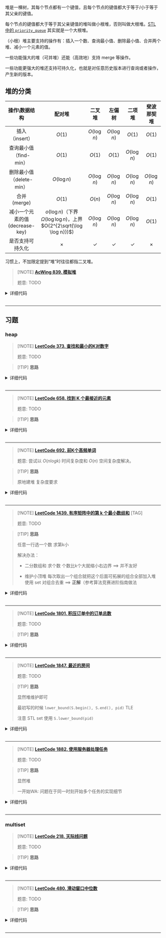 

堆是一棵树，其每个节点都有一个键值，且每个节点的键值都大于等于/小于等于其父亲的键值。

每个节点的键值都大于等于其父亲键值的堆叫做小根堆，否则叫做大根堆。[STL 中的 `priority_queue`](/lang/csl/container-adapter/#_13) 其实就是一个大根堆。

（小根）堆主要支持的操作有：插入一个数、查询最小值、删除最小值、合并两个堆、减小一个元素的值。

一些功能强大的堆（可并堆）还能（高效地）支持 merge 等操作。

一些功能更强大的堆还支持可持久化，也就是对任意历史版本进行查询或者操作，产生新的版本。

## 堆的分类

|         操作\\数据结构        |                                  配对堆                                  |      二叉堆     |      左偏树     |      二项堆     |    斐波那契堆    |
| :---------------------: | :-------------------------------------------------------------------: | :----------: | :----------: | :----------: | :---------: |
|        插入（insert）       |                                 $O(1)$                                |  $O(\log n)$ |  $O(\log n)$ |    $O(1)$    |    $O(1)$   |
|     查询最小值（find-min）     |                                 $O(1)$                                |    $O(1)$    |    $O(1)$    |  $O(\log n)$ |    $O(1)$   |
|    删除最小值（delete-min）    |                              $O(\log n)$                              |  $O(\log n)$ |  $O(\log n)$ |  $O(\log n)$ | $O(\log n)$ |
|        合并 (merge)       |                                 $O(1)$                                |    $O(n)$    |  $O(\log n)$ |  $O(\log n)$ |    $O(1)$   |
| 减小一个元素的值 (decrease-key) | $o(\log n)$（下界 $\Omega(\log \log n)$，上界 $O(2^{2\sqrt{\log \log n}})$) |  $O(\log n)$ |  $O(\log n)$ |  $O(\log n)$ |    $O(1)$   |
|         是否支持可持久化        |                                $\times$                               | $\checkmark$ | $\checkmark$ | $\checkmark$ |   $\times$  |

习惯上，不加限定提到“堆”时往往都指二叉堆。

> [!NOTE] **[AcWing 839. 模拟堆](https://www.acwing.com/problem/content/841/)**
> 
> 题意: TODO

<details>
<summary>详细代码</summary>
<!-- tabs:start -->

##### **C++**

```cpp
#include <bits/stdc++.h>
using namespace std;

const int N = 100010;

int h[N], ph[N], hp[N], cnt;

void heap_swap(int a, int b) {
    swap(ph[hp[a]], ph[hp[b]]);
    swap(hp[a], hp[b]);
    swap(h[a], h[b]);
}

void down(int u) {
    int t = u;
    if (u * 2 <= cnt && h[u * 2] < h[t]) t = u * 2;
    if (u * 2 + 1 <= cnt && h[u * 2 + 1] < h[t]) t = u * 2 + 1;
    if (u != t) {
        heap_swap(u, t);
        down(t);
    }
}

void up(int u) {
    while (u / 2 && h[u] < h[u / 2]) {
        heap_swap(u, u / 2);
        u >>= 1;
    }
}

int main() {
    int n, m = 0;
    cin >> n;
    while (n -- ) {
        char op[5];
        int k, x;
        cin >> op;
        if (op[0] == 'I') {
            cin >> x;
            cnt ++ ;
            m ++ ;
            ph[m] = cnt, hp[cnt] = m;
            h[cnt] = x;
            up(cnt);
        } else if (op[0] == 'P' && op[1] == 'M') cout << h[1] << endl;
        else if (op[0] == 'D' && op[1] == 'M') {
            heap_swap(1, cnt);
            cnt -- ;
            down(1);
        } else if (op[0] == 'D') {
            cin >> k;
            k = ph[k];
            heap_swap(k, cnt);
            cnt -- ;
            up(k);
            down(k);
        } else {
            cin >> k >> x;
            k = ph[k];
            h[k] = x;
            up(k);
            down(k);
        }
    }
    return 0;
}
```

##### **Python**

```python
```

<!-- tabs:end -->
</details>

<br>

* * *

## 习题

### heap

> [!NOTE] **[LeetCode 373. 查找和最小的K对数字](https://leetcode-cn.com/problems/find-k-pairs-with-smallest-sums/)**
> 
> 题意: TODO

> [!TIP] **思路**
> 
> 

<details>
<summary>详细代码</summary>
<!-- tabs:start -->

##### **C++**

```cpp
class Solution {
public:
    typedef tuple<int, int, int> tpi3;
    vector<vector<int>> kSmallestPairs(vector<int>& nums1, vector<int>& nums2, int k) {
        if (nums1.empty() || nums2.empty()) return {};
        int n = nums1.size(), m = nums2.size();
        priority_queue<tpi3, vector<tpi3>, greater<tpi3>> heap;
        for (int i = 0; i < m; ++ i )
            heap.push({nums2[i] + nums1[0], 0, i});
        vector<vector<int>> res;
        while (k -- && heap.size()) {
            auto [v, p1, p2] = heap.top(); heap.pop();
            res.push_back({nums1[p1], nums2[p2]});
            if (p1 + 1 < n)
                heap.push({nums1[p1 + 1] + nums2[p2], p1 + 1, p2});
        }
        return res;
    }
};

// tuple 也可以直接用 vector
// yxc
class Solution {
public:
    typedef vector<int> VI;
    vector<vector<int>> kSmallestPairs(vector<int>& a, vector<int>& b, int k) {
        if (a.empty() || b.empty()) return {};
        int n = a.size(), m = b.size();
        priority_queue<VI, vector<VI>, greater<VI>> heap;
        for (int i = 0; i < m; i ++ ) heap.push({b[i] + a[0], 0, i});
        vector<VI> res;
        while (k -- && heap.size()) {
            auto t = heap.top();
            heap.pop();
            res.push_back({a[t[1]], b[t[2]]});
            if (t[1] + 1 < n)
                heap.push({a[t[1] + 1] + b[t[2]], t[1] + 1, t[2]});
        }
        return res;
    }
};
```

##### **Python**

```python

```

<!-- tabs:end -->
</details>

<br>

* * *

> [!NOTE] **[LeetCode 658. 找到 K 个最接近的元素](https://leetcode-cn.com/problems/find-k-closest-elements/)**
> 
> 题意: TODO

> [!TIP] **思路**
> 
> 

<details>
<summary>详细代码</summary>
<!-- tabs:start -->

##### **C++**

```cpp
class Solution {
public:
    vector<int> findClosestElements(vector<int>& arr, int k, int x) {
        priority_queue<pair<int, int>> heap;
        for (auto v: arr) {
            heap.push({abs(x - v), v});
            if (heap.size() > k) heap.pop();
        }
        vector<int> res;
        while (heap.size()) res.push_back(heap.top().second), heap.pop();
        sort(res.begin(), res.end());
        return res;
    }
};
```

##### **Python**

```python

```

<!-- tabs:end -->
</details>

<br>

* * *

> [!NOTE] **[LeetCode 692. 前K个高频单词](https://leetcode-cn.com/problems/top-k-frequent-words/)**
> 
> 题意: 尝试以 $O(n log k)$ 时间复杂度和 $O(n)$ 空间复杂度解决。

> [!TIP] **思路**
> 
> 原地建堆 复杂度要求

<details>
<summary>详细代码</summary>
<!-- tabs:start -->

##### **C++**

```cpp
class Solution {
public:
    using PIS = pair<int, string>;
    
    vector<string> topKFrequent(vector<string>& words, int k) {
        unordered_map<string, int> cnt;
        for (auto& w: words) cnt[w] ++ ;

        vector<PIS> ws;
        for (auto [k, v]: cnt) ws.push_back({v, k});
        auto cmp = [](PIS a, PIS b) {
            if (a.first != b.first) return a.first < b.first;
            return a.second > b.second;
        };
        make_heap(ws.begin(), ws.end(), cmp);
        
        vector<string> res;
        while (k -- ) {
            res.push_back(ws[0].second);
            pop_heap(ws.begin(), ws.end(), cmp);
            ws.pop_back();
        }

        return res;
    }
};
```

##### **Python**

```python
# 1. 用哈希表统计每个单词出现的次数； 2. 原地建堆，取前k个；
class Solution:
    def topKFrequent(self, words: List[str], k: int) -> List[str]:
        # my_cnt = collections.Counter(words) 也可以直接用计数器 进行计数。 
        my_dict = collections.defaultdict(int)
        for c in words:
            my_dict[c] += 1 
        
        q = []
        for key, val in my_dict.items():
            heapq.heappush(q, (-val, key))  #  堆的元素可以是元组/列表 类型; 小根堆 所以 取负数
        res = []
        for _ in range(k):
            res.append(heapq.heappop(q)[1])
        return res
```

<!-- tabs:end -->
</details>

<br>

* * *

> [!NOTE] **[LeetCode 1439. 有序矩阵中的第 k 个最小数组和](https://leetcode-cn.com/problems/find-the-kth-smallest-sum-of-a-matrix-with-sorted-rows/)** [TAG]
> 
> 题意: TODO

> [!TIP] **思路**
> 
> 任意一行选一个数 求第k小
> 
> 解决办法：
> 
> - 二分数组和 求个数 个数比k个大就缩小右边界 ==> 并不友好
> 
> - 维护小顶堆 每次取出一个组合就把这个后面可拓展的组合全部加入堆 使用 set 对组合去重 ==> **正解**（参考算法竞赛进阶指南做法

<details>
<summary>详细代码</summary>
<!-- tabs:start -->

##### **C++**

```cpp
struct dwell {
    vector<int> pos;
    int sum;
    dwell(const vector<int>& _pos, int _sum) : pos(_pos), sum(_sum) {}
    bool operator<(const dwell& that) const { return sum > that.sum; }
};

class Solution {
public:
    int kthSmallest(vector<vector<int>>& mat, int k) {
        int m = mat.size(), n = mat[0].size();

        auto getsum = [&](const vector<int>& v) {
            int ret = 0;
            for (int i = 0; i < m; ++i) { ret += mat[i][v[i]]; }
            return ret;
        };

        set<vector<int>> seen;

        vector<int> init(m, 0);
        seen.insert(init);
        priority_queue<dwell> q;
        q.emplace(init, getsum(init));
        for (int _ = 0; _ < k - 1; ++_) {
            auto [pos, sum] = q.top();
            q.pop();
            for (int i = 0; i < m; ++i) {
                if (pos[i] + 1 < n) {
                    ++pos[i];
                    if (!seen.count(pos)) {
                        q.emplace(pos, getsum(pos));
                        seen.insert(pos);
                    }
                    --pos[i];
                }
            }
        }

        auto fin = q.top();
        return fin.sum;
    }
};
// zerotrac2
```

##### **Python**

```python

```

<!-- tabs:end -->
</details>

<br>

* * *

> [!NOTE] **[LeetCode 1801. 积压订单中的订单总数](https://leetcode-cn.com/problems/number-of-orders-in-the-backlog/)**
> 
> 题意: TODO

> [!TIP] **思路**
> 
> 

<details>
<summary>详细代码</summary>
<!-- tabs:start -->

##### **C++**

```cpp
class Solution {
public:
    const int MOD = 1e9 + 7;
    using PII = pair<int, int>;
    using LL = long long;
    int getNumberOfBacklogOrders(vector<vector<int>>& orders) {
        priority_queue<PII, vector<PII>, greater<PII>> sells;
        priority_queue<PII, vector<PII>, less<PII>> buys;
        int n = orders.size();
        for (int i = 0; i < n; ++ i ) {
            auto & os = orders[i];
            int cnt = os[1], type = os[2], price = os[0];
            if (type) {
                while (buys.size() && buys.top().first >= price) {
                    auto [t_price, t_cnt] = buys.top(); buys.pop();
                    int cost = min(cnt, t_cnt);
                    cnt -= cost, t_cnt -= cost;
                    if (t_cnt) {
                        buys.push({t_price, t_cnt});
                        break;
                    }
                }
                // 1 sell
                if (cnt)
                    sells.push({price, cnt});
            } else {
                while (sells.size() && sells.top().first <= price) {
                    auto [t_price, t_cnt] = sells.top(); sells.pop();
                    int cost = min(cnt, t_cnt);
                    cnt -= cost, t_cnt -= cost;
                    if (t_cnt) {
                        sells.push({t_price, t_cnt});
                        break;
                    }
                }
                // 0 buy
                if (cnt)
                    buys.push({price, cnt});
            }
        }
        
        LL res = 0;
        while (buys.size()) {
            auto [p, c] = buys.top(); buys.pop();
            res = (res + c) % MOD;
        }
        while (sells.size()) {
            auto [p, c] = sells.top(); sells.pop();
            res = (res + c) % MOD;
        }
            
        return res;
    }
};
```

##### **Python**

```python

```

<!-- tabs:end -->
</details>

<br>

* * *

> [!NOTE] **[LeetCode 1847. 最近的房间](https://leetcode-cn.com/problems/closest-room/)**
> 
> 题意: TODO

> [!TIP] **思路**
> 
> 显然堆维护即可
> 
> 最初写的时候 `lower_bound(S.begin(), S.end(), pid)` TLE
> 
> 注意 STL set 使用 `S.lower_bound(pid)`

<details>
<summary>详细代码</summary>
<!-- tabs:start -->

##### **C++**

```cpp
class Solution {
public:
    using PII = pair<int, int>;
    using TIII = tuple<int, int, int>;
    
    vector<int> closestRoom(vector<vector<int>>& rooms, vector<vector<int>>& queries) {
        vector<PII> ve;
        for (auto & r : rooms)
            ve.push_back({r[1], r[0]});
        sort(ve.begin(), ve.end());
        reverse(ve.begin(), ve.end());
        
        vector<TIII> qs;
        int m = queries.size();
        for (int i = 0; i < m; ++ i )
            qs.push_back({queries[i][1], queries[i][0], i});
        sort(qs.begin(), qs.end());
        // 反向 面积从大到小 条件越来越严格
        reverse(qs.begin(), qs.end());
        
        vector<int> res(m, -1);
        int p = 0, n = ve.size();
        set<int> S;
        for (auto & [msz, pid, id] : qs) {
            while (p < n && ve[p].first >= msz) {
                S.insert(ve[p].second);
                p ++ ;
            }
            if (S.size()) {
                auto it = S.lower_bound(pid); // ATTENTION lower_bound(S.begin(), S.end(), pid); 就会超时
                int t = 2e9;
                if (it != S.end()) {
                    if (abs(*it - pid) < abs(t - pid))
                        t = *it;
                }
                if (it != S.begin()) {
                    it -- ;
                    if (abs(*it - pid) <= abs(t - pid))
                        t = *it;
                }
                res[id] = t;
            }
        }
        return res;
    }
};
```

##### **C++ trick**

```cpp
class Solution {
public:
    // using PII = pair<int, int>;
    // using TIII = tuple<int, int, int>;
    
    vector<int> closestRoom(vector<vector<int>>& rooms, vector<vector<int>>& queries) {
        auto cmp = [&](auto & a, auto & b){
            return a[1] > b[1];
        };
        sort(rooms.begin(), rooms.end(), cmp);
        int m = queries.size();
        for (int i = 0; i < m; ++ i )
            queries[i].push_back(i);
        sort(queries.begin(), queries.end(), cmp);
        
        vector<int> res(m, -1);
        int p = 0, n = rooms.size();
        set<int> S;
        for (auto & q : queries) {
            int pid = q[0], msz = q[1], id = q[2];
            while (p < n && rooms[p][1] >= msz) {
                S.insert(rooms[p][0]);
                p ++ ;
            }
            if (S.size()) {
                auto it = S.lower_bound(pid);
                int t = 2e9;
                if (it != S.end()) {
                    if (*it - pid < t - pid)
                        t = *it;
                }
                if (it != S.begin()) {
                    it -- ;
                    if (pid - *it <= t - pid)
                        t = *it;
                }
                res[id] = t;
            }
        }
        return res;
    }
};
```

##### **Python**

```python

```

<!-- tabs:end -->
</details>

<br>

* * *

> [!NOTE] **[LeetCode 1882. 使用服务器处理任务](https://leetcode-cn.com/problems/process-tasks-using-servers/)**
> 
> 题意: TODO

> [!TIP] **思路**
> 
> 显然堆
> 
> 一开始WA: 问题在于同一时刻开始多个任务的实现细节

<details>
<summary>详细代码</summary>
<!-- tabs:start -->

##### **C++ WA**

```cpp
// WA 30 / 34
class Solution {
public:
    using PII = pair<int, int>;
    
    vector<int> assignTasks(vector<int>& servers, vector<int>& tasks) {
        int n = servers.size(), m = tasks.size();
        vector<int> res(m, -1);
        
        priority_queue<PII, vector<PII>, greater<PII>> idle, working;
        priority_queue<int, vector<int>, greater<int>> task;
        
        for (int i = 0; i < n; ++ i )
            idle.push({servers[i], i});
        
        for (int i = 0; i < m; ++ i ) {
            // 当前遍历到第i个任务 时间也为i 弹出所有到i时刻已完成的任务服务器
            while (working.size()) {
                auto [et, sid] = working.top();
                if (et > i)
                    break;
                else {
                    working.pop();
                    idle.push({servers[sid], sid});
                }
            }
            // 加入当前第i个任务
            task.push(i);
            // 无可用服务器 continue
            if (idle.empty())
                continue;
            
            // 取下标最小的任务
            auto tid = task.top(); task.pop();
            int t = tasks[tid];

            // 存在可用服务器 即使用最优的服务器
            auto [rank, sid] = idle.top(); idle.pop();
            res[tid] = sid;
            working.push({i + t, sid});
        }
        
        // now时间戳
        int now = m;
        while (task.size()) {
            // 根据时间戳更新服务器状态
            while (working.size()) {
                auto [et, sid] = working.top();
                if (et > now)
                    break;
                else {
                    working.pop();
                    idle.push({servers[sid], sid});
                }
            }
            
            // 取下标最小的任务
            auto tid = task.top();
            int t = tasks[tid];
            
            // 如果有可用服务器 则使用该服务器
            // 否则更新时间戳 快进到会有服务器被弹出的时刻
            if (idle.size()) {
                task.pop();
                auto [rank, sid] = idle.top(); idle.pop();
                res[tid] = sid;
                working.push({now + t, sid});
            } else {
                auto [et, sid] = working.top();
                now = et;
            }
        }
        return res;
    }
};
```

##### **C++ AC**

```cpp
class Solution {
public:
    using PII = pair<int, int>;
    
    vector<int> assignTasks(vector<int>& servers, vector<int>& tasks) {
        int n = servers.size(), m = tasks.size();
        vector<int> res(m, -1);
        
        priority_queue<PII, vector<PII>, greater<PII>> idle, working;
        priority_queue<int, vector<int>, greater<int>> task;
        
        for (int i = 0; i < n; ++ i )
            idle.push({servers[i], i});
        
        for (int i = 0; i < m; ++ i ) {
            // 当前遍历到第i个任务 时间也为i 弹出所有到i时刻已完成的任务服务器
            while (working.size()) {
                auto [et, sid] = working.top();
                if (et > i)
                    break;
                else {
                    working.pop();
                    idle.push({servers[sid], sid});
                }
            }
            // 加入当前第i个任务
            task.push(i);
            // 无可用服务器 continue
            if (idle.empty())
                continue;
            
            // ===== 问题在于 此时此刻可能有多个任务可以同时开始 =====
            // 取下标最小的任务
            while (task.size() && idle.size()) {
                auto tid = task.top(); task.pop();
                int t = tasks[tid];

                // 存在可用服务器 即使用最优的服务器
                auto [rank, sid] = idle.top(); idle.pop();
                res[tid] = sid;
                working.push({i + t, sid});
            }
        }
        
        // now时间戳
        int now = m;
        while (task.size()) {
            // 根据时间戳更新服务器状态
            while (working.size()) {
                auto [et, sid] = working.top();
                if (et > now)
                    break;
                else {
                    working.pop();
                    idle.push({servers[sid], sid});
                }
            }
            
            // 取下标最小的任务
            auto tid = task.top();
            int t = tasks[tid];
            
            // 如果有可用服务器 则使用该服务器
            // 否则更新时间戳 快进到会有服务器被弹出的时刻
            if (idle.size()) {
                task.pop();
                auto [rank, sid] = idle.top(); idle.pop();
                res[tid] = sid;
                working.push({now + t, sid});
            } else {
                auto [et, sid] = working.top();
                now = et;
            }
        }
        return res;
    }
};
```

##### **C++ 标准**

```cpp
class Solution {
public:
    using PII = pair<int, int>;
    
    vector<int> assignTasks(vector<int>& servers, vector<int>& tasks) {
        int n = servers.size(), m = tasks.size();
        
        priority_queue<PII, vector<PII>, greater<PII>> busy, idle;
        
        for (int i = 0; i < n; ++ i )
            idle.push({servers[i], i});
        
        int ts = 0;
        vector<int> res(m);
        for (int i = 0; i < m; ++ i ) {
            ts = max(ts, i);
            while (busy.size() && busy.top().first <= ts) {
                auto [_, sid] = busy.top(); busy.pop();
                idle.push({servers[sid], sid});
            }
            
            if (idle.empty()) {
                ts = busy.top().first;
                i = i - 1;  // 更新时间戳 再次检查本个任务
            } else {
                auto [rank, sid] = idle.top(); idle.pop();
                res[i] = sid;
                busy.push({ts + tasks[i], sid});
            }
        }
        return res;
    }
};
```
##### **Python**

```python

```

<!-- tabs:end -->
</details>

<br>

* * *

### multiset

> [!NOTE] **[LeetCode 218. 天际线问题](https://leetcode-cn.com/problems/the-skyline-problem/)**
> 
> 题意: TODO

> [!TIP] **思路**
> 
> 

<details>
<summary>详细代码</summary>
<!-- tabs:start -->

##### **C++**

```cpp
class Solution {
public:
    vector<vector<int>> getSkyline(vector<vector<int>>& buildings) {
        vector<pair<int, int>> h;
        multiset<int> m;
        vector<vector<int>> res;
        for (auto &b : buildings) {
            h.push_back({b[0], -b[2]});
            h.push_back({b[1], b[2]});
        }
        sort(h.begin(), h.end());
        m.insert(0);
        int prev = 0;
        for (auto i : h) {
            if (i.second < 0)
                m.insert(-i.second);
            else
                m.erase(m.find(i.second));
            int cur = *m.rbegin();
            if (cur != prev) {
                res.push_back({i.first, cur});
                prev = cur;
            }
        }
        return res;
    }
};
```

##### **Python**

```python

```

<!-- tabs:end -->
</details>

<br>

* * *

> [!NOTE] **[LeetCode 480. 滑动窗口中位数](https://leetcode-cn.com/problems/sliding-window-median/)**
> 
> 题意: TODO

> [!TIP] **思路**
> 
> 

<details>
<summary>详细代码</summary>
<!-- tabs:start -->

##### **C++**

```cpp
class Solution {
public:
    int k;
    // r.size() >= l.size()
    multiset<int> left, right;

    double get_medium() {
        if (k % 2) return *right.begin();
        // 这里写double 处理整数溢出
        return ((double)*left.rbegin() + *right.begin()) / 2;
    }
    vector<double> medianSlidingWindow(vector<int>& nums, int _k) {
        k = _k;
        for (int i = 0; i < k; ++ i ) right.insert(nums[i]);
        // 较小的一半压入left
        for (int i = 0; i < k / 2; ++ i ) {
            left.insert(*right.begin());
            right.erase(right.begin());
        }
        vector<double> res;
        res.push_back(get_medium());

        for (int i = k; i < nums.size(); ++ i ) {
            int x = nums[i], y = nums[i - k];

            if (x >= *right.begin()) right.insert(x);
            else left.insert(x);
            if (y >= *right.begin()) right.erase(right.find(y));
            else left.erase(left.find(y));

            while (left.size() > right.size()) {
                right.insert(*left.rbegin());
                // rbegin 必须写find
                left.erase(left.find(*left.rbegin()));
            }
            while (left.size() + 1 < right.size()) {
                left.insert(*right.begin());
                right.erase(right.begin());
            }
            res.push_back(get_medium());
        }
        return res;
    }
};
```

##### **Python**

```python

```

<!-- tabs:end -->
</details>

<br>

* * *